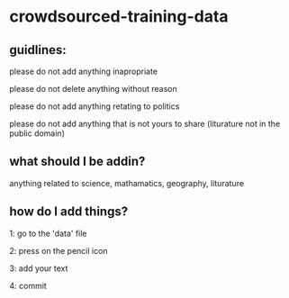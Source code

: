 # crowdsourced-training-data

## guidlines:


please do not add anything inapropriate

please do not delete anything without reason

please do not add anything retating to politics

please do not add anything that is not yours to share (liturature not in the public domain)

## what should I be addin?

anything related to science, mathamatics, geography, liturature

## how do I add things?

1: go to the 'data' file

2: press on the pencil icon

3: add your text

4: commit
